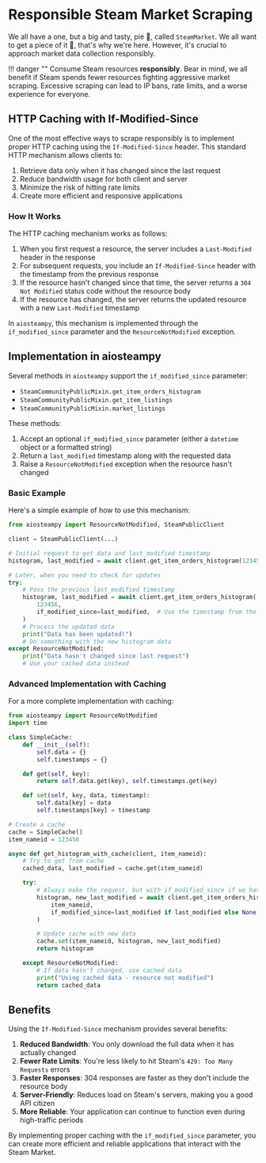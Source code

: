 # Responsible Steam Market Scraping

We all have a one, but a big and tasty, pie 🥧, called `SteamMarket`. We all want to get a piece of it 🍰,
that's why we're here. However, it's crucial to approach market data collection responsibly.

!!! danger ""
    Consume Steam resources **responsibly**.
    Bear in mind, we all benefit if Steam spends fewer resources fighting aggressive market scraping.
    Excessive scraping can lead to IP bans, rate limits, and a worse experience for everyone.

## HTTP Caching with If-Modified-Since

One of the most effective ways to scrape responsibly is to implement proper HTTP caching using the `If-Modified-Since` 
header. This standard HTTP mechanism allows clients to:

1. Retrieve data only when it has changed since the last request
2. Reduce bandwidth usage for both client and server
3. Minimize the risk of hitting rate limits
4. Create more efficient and responsive applications

### How It Works

The HTTP caching mechanism works as follows:

1. When you first request a resource, the server includes a `Last-Modified` header in the response
2. For subsequent requests, you include an `If-Modified-Since` header with the timestamp from the previous response
3. If the resource hasn't changed since that time, the server returns a `304 Not Modified` status code without the resource body
4. If the resource has changed, the server returns the updated resource with a new `Last-Modified` timestamp

In `aiosteampy`, this mechanism is implemented through the `if_modified_since` parameter and the `ResourceNotModified` exception.

## Implementation in aiosteampy

Several methods in `aiosteampy` support the `if_modified_since` parameter:

- `SteamCommunityPublicMixin.get_item_orders_histogram`
- `SteamCommunityPublicMixin.get_item_listings`
- `SteamCommunityPublicMixin.market_listings`

These methods:

1. Accept an optional `if_modified_since` parameter (either a `datetime` object or a formatted string)
2. Return a `last_modified` timestamp along with the requested data
3. Raise a `ResourceNotModified` exception when the resource hasn't changed

### Basic Example

Here's a simple example of how to use this mechanism:

```python
from aiosteampy import ResourceNotModified, SteamPublicClient

client = SteamPublicClient(...)

# Initial request to get data and last_modified timestamp
histogram, last_modified = await client.get_item_orders_histogram(123456)

# Later, when you need to check for updates
try:
    # Pass the previous last_modified timestamp
    histogram, last_modified = await client.get_item_orders_histogram(
        123456, 
        if_modified_since=last_modified,  # Use the timestamp from the previous response
    )
    # Process the updated data
    print("Data has been updated!")
    # Do something with the new histogram data
except ResourceNotModified:
    print("Data hasn't changed since last request")
    # Use your cached data instead
```

### Advanced Implementation with Caching

For a more complete implementation with caching:

```python
from aiosteampy import ResourceNotModified
import time

class SimpleCache:
    def __init__(self):
        self.data = {}
        self.timestamps = {}

    def get(self, key):
        return self.data.get(key), self.timestamps.get(key)

    def set(self, key, data, timestamp):
        self.data[key] = data
        self.timestamps[key] = timestamp

# Create a cache
cache = SimpleCache()
item_nameid = 123456

async def get_histogram_with_cache(client, item_nameid):
    # Try to get from cache
    cached_data, last_modified = cache.get(item_nameid)

    try:
        # Always make the request, but with if_modified_since if we have cached data
        histogram, new_last_modified = await client.get_item_orders_histogram(
            item_nameid,
            if_modified_since=last_modified if last_modified else None
        )

        # Update cache with new data
        cache.set(item_nameid, histogram, new_last_modified)
        return histogram

    except ResourceNotModified:
        # If data hasn't changed, use cached data
        print("Using cached data - resource not modified")
        return cached_data
```

## Benefits

Using the `If-Modified-Since` mechanism provides several benefits:

1. **Reduced Bandwidth**: You only download the full data when it has actually changed
2. **Fewer Rate Limits**: You're less likely to hit Steam's `429: Too Many Requests` errors
3. **Faster Responses**: 304 responses are faster as they don't include the resource body
4. **Server-Friendly**: Reduces load on Steam's servers, making you a good API citizen
5. **More Reliable**: Your application can continue to function even during high-traffic periods

By implementing proper caching with the `if_modified_since` parameter, you can create more efficient and 
reliable applications that interact with the Steam Market.
